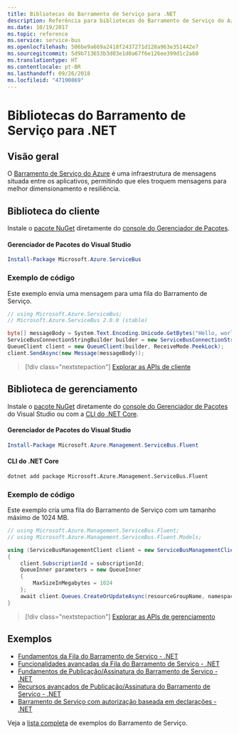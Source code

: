 ```yaml
---
title: Bibliotecas do Barramento de Serviço para .NET
description: Referência para bibliotecas do Barramento de Serviço do Azure para .NET
ms.date: 10/19/2017
ms.topic: reference
ms.service: service-bus
ms.openlocfilehash: 506be9a669a2418f2437271d128a963e351442e7
ms.sourcegitcommit: 5d9b713653b3d03e1d0a67f6e126ee399d1c2a60
ms.translationtype: HT
ms.contentlocale: pt-BR
ms.lasthandoff: 09/26/2018
ms.locfileid: "47190869"
---
```

# <a name="azure-service-bus-libraries-for-net"></a>Bibliotecas do Barramento de Serviço para .NET

## <a name="overview"></a>Visão geral

O [Barramento de Serviço do Azure](https://docs.microsoft.com/azure/service-bus-messaging/service-bus-messaging-overview) é uma infraestrutura de mensagens situada entre os aplicativos, permitindo que eles troquem mensagens para melhor dimensionamento e resiliência.

## <a name="client-library"></a>Biblioteca do cliente

Instale o [pacote NuGet](https://www.nuget.org/packages/Microsoft.Azure.ServiceBus) diretamente do [console do Gerenciador de Pacotes][PackageManager].

#### <a name="visual-studio-package-manager"></a>Gerenciador de Pacotes do Visual Studio

```powershell
Install-Package Microsoft.Azure.ServiceBus
```

### <a name="code-example"></a>Exemplo de código

Este exemplo envia uma mensagem para uma fila do Barramento de Serviço.

```csharp
// using Microsoft.Azure.ServiceBus;
// Microsoft.Azure.ServiceBus 2.0.0 (stable)

byte[] messageBody = System.Text.Encoding.Unicode.GetBytes("Hello, world!");
ServiceBusConnectionStringBuilder builder = new ServiceBusConnectionStringBuilder(connectionString);
QueueClient client = new QueueClient(builder, ReceiveMode.PeekLock);
client.SendAsync(new Message(messageBody));
```

> [!div class="nextstepaction"]
> [Explorar as APIs de cliente](/dotnet/api/overview/azure/servicebus/client)


## <a name="management-library"></a>Biblioteca de gerenciamento

Instale o [pacote NuGet](https://www.nuget.org/packages/Microsoft.Azure.Management.ServiceBus.Fluent) diretamente do [console do Gerenciador de Pacotes][PackageManager] do Visual Studio ou com a [CLI do .NET Core][DotNetCLI].

#### <a name="visual-studio-package-manager"></a>Gerenciador de Pacotes do Visual Studio

```powershell
Install-Package Microsoft.Azure.Management.ServiceBus.Fluent
```

#### <a name="net-core-cli"></a>CLI do .NET Core

```bash
dotnet add package Microsoft.Azure.Management.ServiceBus.Fluent
```

### <a name="code-example"></a>Exemplo de código

Este exemplo cria uma fila do Barramento de Serviço com um tamanho máximo de 1024 MB.

```csharp
// using Microsoft.Azure.Management.ServiceBus.Fluent;
// using Microsoft.Azure.Management.ServiceBus.Fluent.Models;

using (ServiceBusManagementClient client = new ServiceBusManagementClient(credentials))
{
    client.SubscriptionId = subscriptionId;
    QueueInner parameters = new QueueInner
    {
        MaxSizeInMegabytes = 1024
    };
    await client.Queues.CreateOrUpdateAsync(resourceGroupName, namespaceName, queueName, parameters);
}
```

> [!div class="nextstepaction"]
> [Explorar as APIs de gerenciamento](/dotnet/api/overview/azure/servicebus/management)

## <a name="samples"></a>Exemplos

- [Fundamentos da Fila do Barramento de Serviço - .NET](https://azure.microsoft.com/resources/samples/service-bus-dotnet-manage-queue-with-basic-features/)
- [Funcionalidades avançadas da Fila do Barramento de Serviço - .NET](https://azure.microsoft.com/resources/samples/service-bus-dotnet-manage-queue-with-advanced-features/)
- [Fundamentos de Publicação/Assinatura do Barramento de Serviço - .NET](https://azure.microsoft.com/resources/samples/service-bus-dotnet-manage-publish-subscribe-with-basic-features/)
- [Recursos avançados de Publicação/Assinatura do Barramento de Serviço - .NET](https://azure.microsoft.com/resources/samples/service-bus-dotnet-manage-publish-subscribe-with-advanced-features/)
- [Barramento de Serviço com autorização baseada em declarações - .NET](https://azure.microsoft.com/resources/samples/service-bus-dotnet-manage-with-claims-based-authorization/)

Veja a [lista completa](https://azure.microsoft.com/resources/samples/?term=service+bus) de exemplos do Barramento de Serviço.


[PackageManager]: https://docs.microsoft.com/nuget/tools/package-manager-console
[DotNetCLI]: https://docs.microsoft.com/dotnet/core/tools/dotnet-add-package

